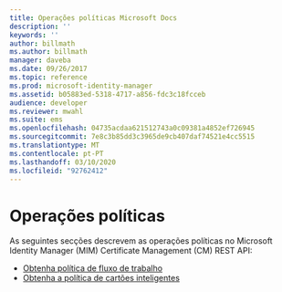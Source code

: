 ```yaml
---
title: Operações políticas Microsoft Docs
description: ''
keywords: ''
author: billmath
ms.author: billmath
manager: daveba
ms.date: 09/26/2017
ms.topic: reference
ms.prod: microsoft-identity-manager
ms.assetid: b05883ed-5318-4717-a856-fdc3c18fcceb
audience: developer
ms.reviewer: mwahl
ms.suite: ems
ms.openlocfilehash: 04735acdaa621512743a0c09381a4852ef726945
ms.sourcegitcommit: 7e8c3b85dd3c3965de9cb407daf74521e4cc5515
ms.translationtype: MT
ms.contentlocale: pt-PT
ms.lasthandoff: 03/10/2020
ms.locfileid: "92762412"
---
```

# <a name="policy-operations"></a>Operações políticas
As seguintes secções descrevem as operações políticas no Microsoft Identity Manager (MIM) Certificate Management (CM) REST API:

- [Obtenha política de fluxo de trabalho](get-workflow-policy.md)
- [Obtenha a política de cartões inteligentes](get-smartcard-policy.md)
